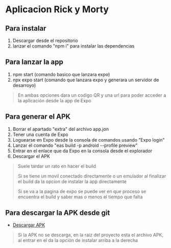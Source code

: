 # Aplicacion Rick y Morty

## Para instalar

  1. Descargar desde el repositorio
  2. lanzar el comando "npm i" para instalar las dependencias
  
  
## Para lanzar la app
  1. npm start (comando basico que lanzara expo)
  2. npx expo start (comando que lanzara expo y generara un servidor de desarroyo)
>En ambas opciones dara un codigo QR y una url para poder acceder a la aplicación desde la app de Expo
  
  
## Para generar el APK
  1. Borrar el apartado "extra" del archivo app.jon
  2. Tener una cuenta de Expo
  3. Loguearse en Expo desde la consola de comandos usando "Expo login"
  4. Lanzar el comando "eas build -p android --profile preview"
  5. Entrar en el enlace que da Expo en la consola desde el explorador
  6. Descargar el APK
>Suele tardar un rato en hacer el build
>
>Si se tiene un movil conectado directamente o un emulador al finalizar el build da la opcion de instalar la app directamente
>
>Si se va a la pagina de expo se puede ver en que proceso se encuentra el build y saber mas o menos el tiempo que falta


## Para descargar la APK desde git
  - [Descargar APK](https://github.com/julper23/rick-morty/raw/main/rickAndMorty.apk)
>Si la APK no se descarga, en la raiz del proyecto esta el archivo APK, al entrar en el da la opción de instalar arriba a la derecha
